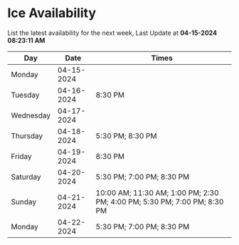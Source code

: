 # Ice Availability

List the latest availability for the next week, Last Update at **04-15-2024 08:23:11 AM**

| Day         | Date        | Times       |
| ----------- | ----------- | ----------- |
|Monday|04-15-2024||
|Tuesday|04-16-2024|8:30 PM|
|Wednesday|04-17-2024||
|Thursday|04-18-2024|5:30 PM; 8:30 PM|
|Friday|04-19-2024|8:30 PM|
|Saturday|04-20-2024|5:30 PM; 7:00 PM; 8:30 PM|
|Sunday|04-21-2024|10:00 AM; 11:30 AM; 1:00 PM; 2:30 PM; 4:00 PM; 5:30 PM; 7:00 PM; 8:30 PM|
|Monday|04-22-2024|5:30 PM; 7:00 PM; 8:30 PM|

